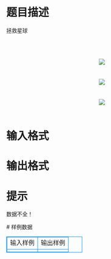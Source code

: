 # 

 
 # 题目描述 
<p>
拯救星球<br><br><br><br><center><img src="/source/joyoi/tyvj-3175/img/aHR0cDovL3d3dy5qb3lvaS5jbi9wcm9ibGVtL3R5dmotMzE3NS9wcm9ibGVtc19pbWFnZXMvMTQ2NC8xLmJtcA==.bmp"></img></center>　　<br><br><center><img src="/source/joyoi/tyvj-3175/img/aHR0cDovL3d3dy5qb3lvaS5jbi9wcm9ibGVtL3R5dmotMzE3NS9wcm9ibGVtc19pbWFnZXMvMTQ2NC8yLmJtcA==.bmp"></img></center>　　<br><br><center><img src="/source/joyoi/tyvj-3175/img/aHR0cDovL3d3dy5qb3lvaS5jbi9wcm9ibGVtL3R5dmotMzE3NS9wcm9ibGVtc19pbWFnZXMvMTQ2NC8zLmJtcA==.bmp"></img></center>　</p> 

 
 # 输入格式 
<p>
</p> 

 
 # 输出格式 
<p>
</p> 

 
 # 提示 
<p>
数据不全！</p> 
# 样例数据
<style>
        table,table tr th, table tr td { border:1px solid #0094ff; }
        table { width: 200px; min-height: 25px; line-height: 25px; text-align: center; border-collapse: collapse;}   
    </style>
<table>
	<tr>
		<td>输入样例</td>
		<td>输出样例</td>
	</tr>
<tr><td></td><td></td></tr></table>
